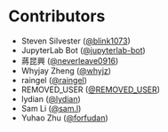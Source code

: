 # Contributors

* Steven Silvester ([@blink1073](https://crowdin.com/profile/blink1073))
* JupyterLab Bot ([@jupyterlab-bot](https://crowdin.com/profile/jupyterlab-bot))
* 蔣昆興 ([@neverleave0916](https://crowdin.com/profile/neverleave0916))
* Whyjay Zheng ([@whyjz](https://crowdin.com/profile/whyjz))
* raingel ([@raingel](https://crowdin.com/profile/raingel))
* REMOVED_USER ([@REMOVED_USER](https://crowdin.com/profile/REMOVED_USER))
* lydian ([@lydian](https://crowdin.com/profile/lydian))
* Sam Li ([@sam.l](https://crowdin.com/profile/sam.l))
* Yuhao Zhu ([@forfudan](https://crowdin.com/profile/forfudan))
